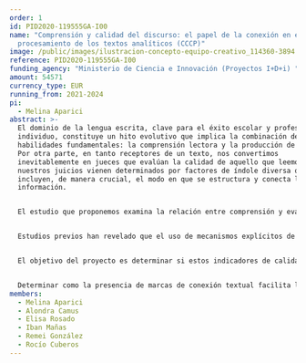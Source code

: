 ```yaml
---
order: 1
id: PID2020-119555GA-I00
name: "Comprensión y calidad del discurso: el papel de la conexión en el
  procesamiento de los textos analíticos (CCCP)"
image: /public/images/ilustracion-concepto-equipo-creativo_114360-3894.jpg
reference: PID2020-119555GA-I00
funding_agency: "Ministerio de Ciencia e Innovación (Proyectos I+D+i) "
amount: 54571
currency_type: EUR
running_from: 2021-2024
pi:
  - Melina Aparici
abstract: >-
  El dominio de la lengua escrita, clave para el éxito escolar y profesional del
  individuo, constituye un hito evolutivo que implica la combinación de dos
  habilidades fundamentales: la comprensión lectora y la producción de textos.
  Por otra parte, en tanto receptores de un texto, nos convertimos
  inevitablemente en jueces que evalúan la calidad de aquello que leemos y
  nuestros juicios vienen determinados por factores de índole diversa que
  incluyen, de manera crucial, el modo en que se estructura y conecta la
  información. 


  El estudio que proponemos examina la relación entre comprensión y evaluación de los textos escritos a través de los recursos de conexión textual que, según estudios previos, guían los procesos de comprensión y son valorados en la evaluación de la calidad de un texto. Para ello se investigara de manera experimental el papel de mecanismos de cohesión (conectores sintácticos y marcadores discursivos) en la comprensión del discurso escrito, combinando medidas online y offline de comprensión lectora, que se comparara con el uso y la evaluación de estos mecanismos en textos ya disponibles. Los trabajos sobre procesos de comprensión lectora raramente han considerado su relación con la calidad del texto: ambos aspectos se han estudiado por separado y la relación entre ellos es poco conocida. 


  Estudios previos han revelado que el uso de mecanismos explícitos de conectividad es un indicador de calidad textual. Sin embargo, no esta claro como su presencia incide en la comprensión lectora: mientras algunos estudios observan que facilitan el procesamiento porque guían las relaciones entre partes del discurso, otros indican que determinados conectores y estructuras oracionales resultan difíciles de procesar. Cabe preguntarse, pues, como el efecto facilitador de los elementos cohesivos en el discurso compensa la dificultad resultante de la complejidad oracional, y si el efecto facilitador se produce con todo tipo de relación semántica. 


  El objetivo del proyecto es determinar si estos indicadores de calidad textual repercuten en el procesamiento del discurso y facilitan su comprensión, en distintos niveles educativos y en los textos analíticos, típicos de contextos académicos. Pretendemos con ello esclarecer si existe una diferencia entre “leer para evaluar” y “leer para comprender”. Diseñaremos una serie de experimentos de comprensión lectora adaptados al nivel educativo de los participantes (12, 16 años y adultos) y a su condición lingüística (nativos de español vs. Aprendices de l2) en los que se controlara la presencia de elementos de conexión (sintácticos y discursivos) para obtener medidas de tiempo de lectura y de comprensión de texto. Asimismo, diseñaremos una tarea para valorar la adecuación de las marcas de conexión que proporcionara información sobre como se evalúa su presencia en el texto. 


  Determinar como la presencia de marcas de conexión textual facilita la comprensión lectora arrojara luz sobre las habilidades de comprensión del texto y su desarrollo evolutivo. La comparación con datos de evaluación de producción textual revelara la naturaleza de la relación entre aquello que se valora al evaluar un texto y aquello que facilita su lectura. En conjunto, se espera contribuir al conocimiento sobre los procesos de aprendizaje y enseñanza de lenguas y, en particular, sobre el desarrollo de la habilidad de comprender y producir textos analíticos que implican un posicionamiento critico por parte del autor/receptor.
members:
  - Melina Aparici
  - Alondra Camus
  - Elisa Rosado
  - Iban Mañas
  - Remei González
  - Rocío Cuberos
---
```

